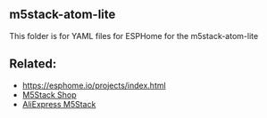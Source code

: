 
## m5stack-atom-lite

This folder is for YAML files for ESPHome for the m5stack-atom-lite

## Related:

- https://esphome.io/projects/index.html
- [M5Stack Shop](https://shop.m5stack.com/products/atom-lite-esp32-development-kit?ref=NabuCasa)
- [AliExpress M5Stack](https://www.aliexpress.com/item/1005003299215808.html?aff_platform=portals-tool&sk=_A8G2YF&aff_trace_key=90326d2a90444b4887632f62dd533ce4-1654058373639-07963-_A8G2YF&terminal_id=c5517a8c9bb44b4fb32147398fbc2576&aff_fcid=90326d2a90444b4887632f62dd533ce4-1654058373639-07963-_A8G2YF&tt=CPS_NORMAL&aff_fsk=_A8G2YF)
